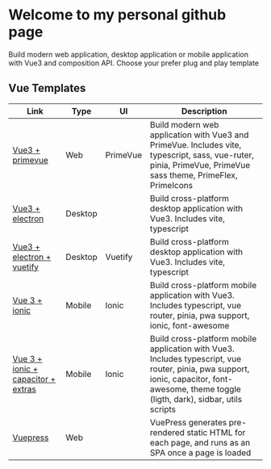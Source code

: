 # Welcome to my personal github page

Build modern web application, desktop application or mobile application with Vue3 and composition API. Choose your prefer plug and play template

## Vue Templates

| Link  | Type | UI | Description|
|---|---|---|---|
| [Vue3 + primevue](https://github.com/sdiricco/vue-primevue-boilerplate)|Web|PrimeVue|Build modern web application with Vue3 and PrimeVue. Includes vite, typescript, sass, vue-ruter, pinia, PrimeVue, PrimeVue sass theme, PrimeFlex, PrimeIcons|
| [Vue3 + electron](https://github.com/sdiricco/vue3-electron-boilerplate)|Desktop||Build cross-platform desktop application with Vue3. Includes vite, typescript|
| [Vue3 + electron + vuetify](https://github.com/sdiricco/vue3-vuetify-electron-boilerplate)|Desktop|Vuetify|Build cross-platform desktop application with Vue3. Includes vite, typescript |
|[Vue 3 + ionic](https://github.com/sdiricco/vue3-ionic-boilerplate)|Mobile|Ionic|Build cross-platform mobile application with Vue3. Includes typescript, vue router, pinia, pwa support, ionic, font-awesome|
|[Vue 3 + ionic + capacitor + extras](https://github.com/sdiricco/vue3-ionic-capacitor-pro-1)|Mobile|Ionic|Build cross-platform mobile application with Vue3. Includes typescript, vue router, pinia, pwa support, ionic, capacitor, font-awesome, theme toggle (ligth, dark), sidbar, utils scripts|
|[Vuepress](https://github.com/sdiricco/vuepress-starter)|Web||VuePress generates pre-rendered static HTML for each page, and runs as an SPA once a page is loaded|
